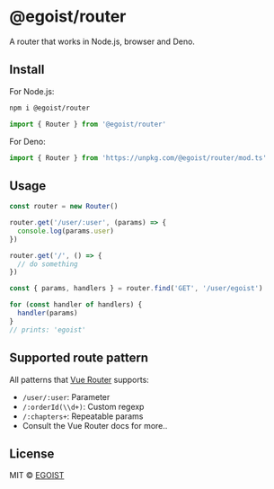 # @egoist/router

A router that works in Node.js, browser and Deno.

## Install

For Node.js:

```bash
npm i @egoist/router
```

```ts
import { Router } from '@egoist/router'
```

For Deno:

```ts
import { Router } from 'https://unpkg.com/@egoist/router/mod.ts'
```

## Usage

```ts
const router = new Router()

router.get('/user/:user', (params) => {
  console.log(params.user)
})

router.get('/', () => {
  // do something
})

const { params, handlers } = router.find('GET', '/user/egoist')

for (const handler of handlers) {
  handler(params)
}
// prints: 'egoist'
```

## Supported route pattern

All patterns that [Vue Router](https://next.router.vuejs.org/guide/essentials/route-matching-syntax.html) supports:

- `/user/:user`: Parameter
- `/:orderId(\\d+)`: Custom regexp
- `/:chapters+`: Repeatable params
- Consult the Vue Router docs for more..

## License

MIT &copy; [EGOIST](https://github.com/sponsors/egoist)
